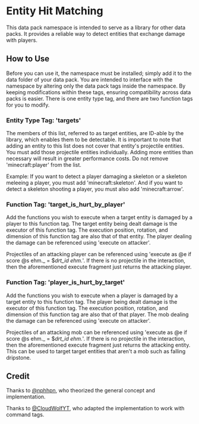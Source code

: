 # Entity Hit Matching
This data pack namespace is intended to serve as a library for other data packs.
It provides a reliable way to detect entities that exchange damage with players.

## How to Use
Before you can use it, the namespace must be installed; simply add it to the data folder of your data pack.
You are intended to interface with the namespace by altering only the data pack tags inside the namespace.
By keeping modifications within these tags, ensuring compatibility across data packs is easier.
There is one entity type tag, and there are two function tags for you to modify.
### Entity Type Tag: 'targets'
The members of this list, referred to as target entities, are ID-able by the library, which enables them to be detectable.
It is important to note that adding an entity to this list does not cover that entity's projectile entities.
You must add those projectile entities individually.
Adding more entities than necessary will result in greater performance costs.
Do not remove 'minecraft:player' from the list.

Example:
If you want to detect a player damaging a skeleton or a skeleton meleeing a player, you must add 'minecraft:skeleton'.
And if you want to detect a skeleton shooting a player, you must also add 'minecraft:arrow'.
### Function Tag: 'target_is_hurt_by_player'
Add the functions you wish to execute when a target entity is damaged by a player to this function tag.
The target entity being dealt damage is the executor of this function tag.
The execution position, rotation, and dimension of this function tag are also that of that entity.
The player dealing the damage can be referenced using 'execute on attacker'.

Projectiles of an attacking player can be referenced using 'execute as @e if score @s ehm._ = $_drt_id ehm._'.
If there is no projectile in the interaction, then the aforementioned execute fragment just returns the attacking player.
### Function Tag: 'player_is_hurt_by_target'
Add the functions you wish to execute when a player is damaged by a target entity to this function tag.
The player being dealt damage is the executor of this function tag.
The execution position, rotation, and dimension of this function tag are also that of that player.
The mob dealing the damage can be referenced using 'execute on attacker'.

Projectiles of an attacking mob can be referenced using 'execute as @e if score @s ehm._ = $_drt_id ehm._'.
If there is no projectile in the interaction, then the aforementioned execute fragment just returns the attacking entity.
This can be used to target target entities that aren't a mob such as falling dripstone.
## Credit
Thanks to [@nphhpn](https://github.com/nphhpn), who theorized the general concept and implementation.

Thanks to [@CloudWolfYT](https://github.com/CloudWolfYT), who adapted the implementation to work with command tags.
